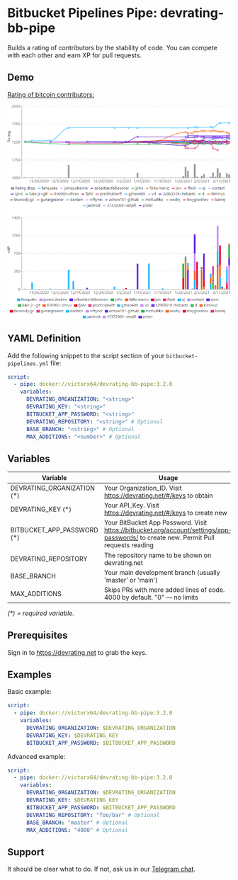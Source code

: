 # Bitbucket Pipelines Pipe:  devrating-bb-pipe

Builds a rating of contributors by the stability of code. 
You can compete with each other and earn XP for pull requests.

## Demo

[Rating of bitcoin contributors:](https://devrating.net/#/repositories/sgUj3bYc7wXTAXjF5DN0ON7lTTT2/bitcoin%2Fbitcoin)

![](screenshot.png)

## YAML Definition

Add the following snippet to the script section of your `bitbucket-pipelines.yml` file:

```yaml
script:
  - pipe: docker://victorx64/devrating-bb-pipe:3.2.0
    variables:
      DEVRATING_ORGANIZATION: "<string>"
      DEVRATING_KEY: "<string>"
      BITBUCKET_APP_PASSWORD: "<string>"
      DEVRATING_REPOSITORY: "<string>" # Optional
      BASE_BRANCH: "<string>" # Optional
      MAX_ADDITIONS: "<number>" # Optional
```

## Variables

| Variable                   | Usage                                                                                                                                |
| -------------------------- | ------------------------------------------------------------------------------------------------------------------------------------ |
| DEVRATING_ORGANIZATION (*) | Your Organization_ID. Visit https://devrating.net/#/keys to obtain                                                                   |
| DEVRATING_KEY (*)          | Your API_Key. Visit https://devrating.net/#/keys to create new                                                                       |
| BITBUCKET_APP_PASSWORD (*) | Your BitBucket App Password. Visit https://bitbucket.org/account/settings/app-passwords/ to create new. Permit Pull requests reading |
| DEVRATING_REPOSITORY       | The repository name to be shown on devrating.net                                                                                     |
| BASE_BRANCH                | Your main development branch (usually 'master' or 'main')                                                                            |
| MAX_ADDITIONS              | Skips PRs with more added lines of code. 4000 by default. "0" — no limits                                                            |

_(*) = required variable._

## Prerequisites

Sign in to https://devrating.net to grab the keys.

## Examples

Basic example:

```yaml
script:
  - pipe: docker://victorx64/devrating-bb-pipe:3.2.0
    variables:
      DEVRATING_ORGANIZATION: $DEVRATING_ORGANIZATION
      DEVRATING_KEY: $DEVRATING_KEY
      BITBUCKET_APP_PASSWORD: $BITBUCKET_APP_PASSWORD
```

Advanced example:

```yaml
script:
  - pipe: docker://victorx64/devrating-bb-pipe:3.2.0
    variables:
      DEVRATING_ORGANIZATION: $DEVRATING_ORGANIZATION
      DEVRATING_KEY: $DEVRATING_KEY
      BITBUCKET_APP_PASSWORD: $BITBUCKET_APP_PASSWORD
      DEVRATING_REPOSITORY: "foo/bar" # Optional
      BASE_BRANCH: "master" # Optional
      MAX_ADDITIONS: "4000" # Optional
```

## Support

It should be clear what to do. If not, ask us in
our [Telegram chat](https://t.me/devratingchat).
